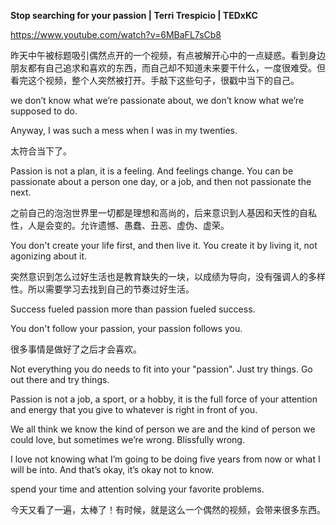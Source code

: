 **Stop searching for your passion | Terri Trespicio | TEDxKC**

https://www.youtube.com/watch?v=6MBaFL7sCb8



昨天中午被标题吸引偶然点开的一个视频，有点被解开心中的一点疑惑。看到身边朋友都有自己追求和喜欢的东西，而自己却不知道未来要干什么，一度很难受。但看完这个视频，整个人突然被打开。手敲下这些句子，很戳中当下的自己。

we don’t know what we’re passionate about, we don’t know what we’re supposed to do.

Anyway, I was such a mess when I was in my twenties. 

太符合当下了。

Passion is not a plan, it is a feeling. And feelings change. You can be passionate about a person one day, or a job, and then not passionate the next.

之前自己的泡泡世界里一切都是理想和高尚的，后来意识到人基因和天性的自私性，人是会变的。允许遗憾、愚蠢、丑恶、虚伪、虚荣。

You don't create your life first, and then live it. You create it by living it, not agonizing about it.

突然意识到怎么过好生活也是教育缺失的一块，以成绩为导向，没有强调人的多样性。所以需要学习去找到自己的节奏过好生活。

Success fueled passion more than passion fueled success.

You don't follow your passion, your passion follows you.

很多事情是做好了之后才会喜欢。

Not everything you do needs to fit into your "passion". Just try things. Go out there and try things.

Passion is not a job, a sport, or a hobby, it is the full force of your attention and energy that you give to whatever is right in front of you.

We all think we know the kind of person we are and the kind of person we could love, but sometimes we’re wrong. Blissfully wrong. 

I love not knowing what I’m going to be doing five years from now or what I will be into. And that’s okay, it’s okay not to know.

spend your time and attention solving your favorite problems.

今天又看了一遍，太棒了！有时候，就是这么一个偶然的视频，会带来很多东西。


